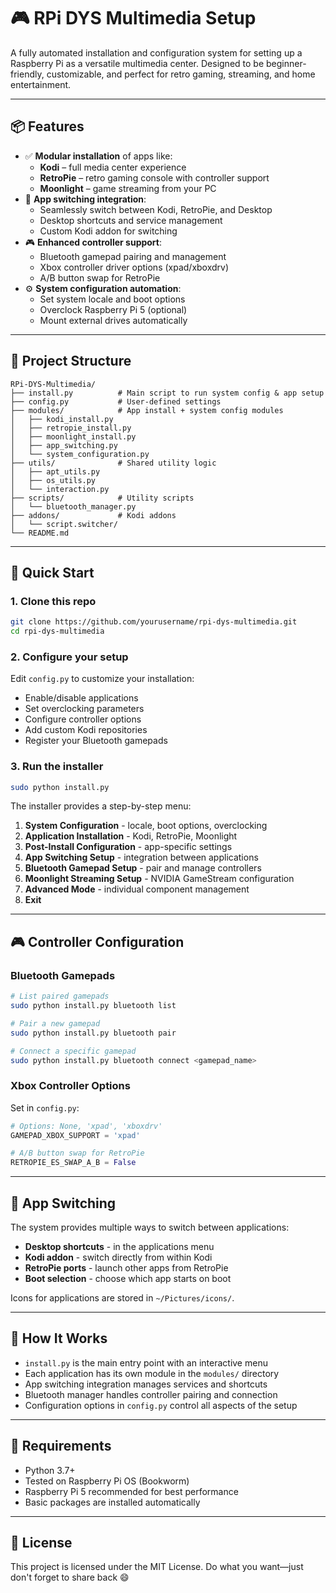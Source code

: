 ﻿# 🎮 RPi DYS Multimedia Setup

A fully automated installation and configuration system for setting up a Raspberry Pi as a versatile multimedia center. Designed to be beginner-friendly, customizable, and perfect for retro gaming, streaming, and home entertainment.

---

## 📦 Features

- ✅ **Modular installation** of apps like:
  - **Kodi** – full media center experience
  - **RetroPie** – retro gaming console with controller support
  - **Moonlight** – game streaming from your PC
- 🔄 **App switching integration**:
  - Seamlessly switch between Kodi, RetroPie, and Desktop
  - Desktop shortcuts and service management
  - Custom Kodi addon for switching
- 🎮 **Enhanced controller support**:
  - Bluetooth gamepad pairing and management
  - Xbox controller driver options (xpad/xboxdrv)
  - A/B button swap for RetroPie
- ⚙️ **System configuration automation**:
  - Set system locale and boot options
  - Overclock Raspberry Pi 5 (optional)
  - Mount external drives automatically

---

## 📁 Project Structure

```
RPi-DYS-Multimedia/
├── install.py          # Main script to run system config & app setup
├── config.py           # User-defined settings
├── modules/            # App install + system config modules
│   ├── kodi_install.py
│   ├── retropie_install.py
│   ├── moonlight_install.py
│   ├── app_switching.py
│   └── system_configuration.py
├── utils/              # Shared utility logic
│   ├── apt_utils.py
│   ├── os_utils.py
│   └── interaction.py
├── scripts/            # Utility scripts
│   └── bluetooth_manager.py
├── addons/             # Kodi addons
│   └── script.switcher/
└── README.md
```

---

## 🚀 Quick Start

### 1. Clone this repo

```bash
git clone https://github.com/yourusername/rpi-dys-multimedia.git
cd rpi-dys-multimedia
```

### 2. Configure your setup

Edit `config.py` to customize your installation:
- Enable/disable applications
- Set overclocking parameters
- Configure controller options
- Add custom Kodi repositories
- Register your Bluetooth gamepads

### 3. Run the installer

```bash
sudo python install.py
```

The installer provides a step-by-step menu:
1. **System Configuration** - locale, boot options, overclocking
2. **Application Installation** - Kodi, RetroPie, Moonlight
3. **Post-Install Configuration** - app-specific settings
4. **App Switching Setup** - integration between applications
5. **Bluetooth Gamepad Setup** - pair and manage controllers
6. **Moonlight Streaming Setup** - NVIDIA GameStream configuration
7. **Advanced Mode** - individual component management
8. **Exit**

---

## 🎮 Controller Configuration

### Bluetooth Gamepads

```bash
# List paired gamepads
sudo python install.py bluetooth list

# Pair a new gamepad
sudo python install.py bluetooth pair

# Connect a specific gamepad
sudo python install.py bluetooth connect <gamepad_name>
```

### Xbox Controller Options

Set in `config.py`:
```python
# Options: None, 'xpad', 'xboxdrv'
GAMEPAD_XBOX_SUPPORT = 'xpad'

# A/B button swap for RetroPie
RETROPIE_ES_SWAP_A_B = False
```

---

## 🔄 App Switching

The system provides multiple ways to switch between applications:

- **Desktop shortcuts** - in the applications menu
- **Kodi addon** - switch directly from within Kodi
- **RetroPie ports** - launch other apps from RetroPie
- **Boot selection** - choose which app starts on boot

Icons for applications are stored in `~/Pictures/icons/`.

---

## 🧠 How It Works

- `install.py` is the main entry point with an interactive menu
- Each application has its own module in the `modules/` directory
- App switching integration manages services and shortcuts
- Bluetooth manager handles controller pairing and connection
- Configuration options in `config.py` control all aspects of the setup

---

## 🐍 Requirements

- Python 3.7+
- Tested on Raspberry Pi OS (Bookworm)
- Raspberry Pi 5 recommended for best performance
- Basic packages are installed automatically

---

## 📜 License

This project is licensed under the MIT License. Do what you want—just don't forget to share back 😄

